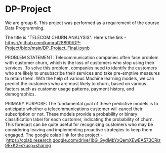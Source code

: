 # DP-Project

We are group 6. This project was performed as a requirement of the course Data Programming.

The title is "TELECOM CHURN ANALYSIS". Here's the link - https://github.com/kamrul28890/DP-Project/blob/main/DP_Project_Final.ipynb

PROBLEM STATEMENT:
Telecommunication companies often face problem with customer churn, which is the loss of customers who stop using their services. To solve this problem, companies need to identify the customers who are likely to unsubscribe their services and take pre-emptive measures to retain them. With the help of various Machine learning models, we can predict the customers who are most likely to churn, based on various factors such as customer usage patterns, payment history, and demographics.

PRIMARY PURPOSE:
The fundamental goal of these predictive models is to anticipate whether a telecommunications customer will cancel their subscription or not. These models provide a probability or binary classification label for each customer, indicating the probability of churn. This forecast can be quite useful for recognizing customers who may be considering leaving and implementing proactive strategies to keep them engaged.
The google colab link for the project - https://colab.research.google.com/drive/1bG_GydMbYxQemXEwEA573CRiz9ExK2Es?usp=sharing

